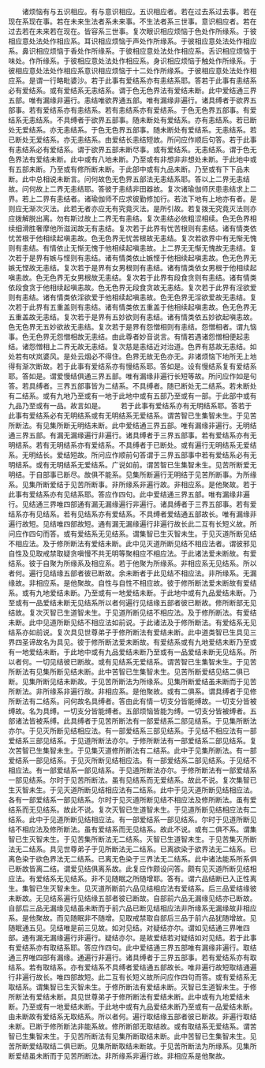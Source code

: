 <!-- { "loadSidebar": true } -->
　　诸烦恼有与五识相应。有与意识相应。五识相应者。若在过去系过去事。若在现在系现在事。若在未来生法者系未来事。不生法者系三世事。意识相应者。若在过去若在未来若在现在。皆容系三世事。复次眼识相应烦恼于色处作所缘系。于彼相应意处法处作相应系。耳识相应烦恼于声处作所缘系。于彼相应意处法处作相应系。鼻识相应烦恼于香处作所缘系。于彼相应意处法处作相应系。舌识相应烦恼于味处。作所缘系。于彼相应意处法处作相应系。身识相应烦恼于触处作所缘系。于彼相应意处法处作相应系意识相应烦恼于十二处作所缘系。于彼相应意处法处作相应系。是谓一行略毗婆沙。若于此事有爱结系亦有恚结系耶。答若于此事有恚结系必有爱结系。或有爱结系无恚结系。谓于色无色界法有爱结未断。此中爱结通三界五部。唯有漏缘非遍行。恚结唯欲界通五部。唯有漏缘非遍行。诸具缚者于欲界五部事。若有爱结系亦有恚结系。若有恚结系亦有爱结系。于色无色界五部事。有爱结系无恚结系。不具缚者于欲界五部事。随未断处有爱结系。亦有恚结系。若已断处无爱结系。亦无恚结系。于色无色界五部事。随未断处有爱结系。无恚结系。若已断处无爱结系。亦无恚结系。由爱结长恚结短故。所问应作顺后句答。若于此事有恚结系必有爱结系。谓于欲界五部未断尽事。或有爱结系。无恚结系。谓于色无色界法有爱结未断。此中或有八地未断。乃至或有非想非非想处未断。于此地中或有五部未断。乃至或有修所断未断。于此部中或有九品未断。乃至或有下下品未断。此中总相说未断言。问何故色无色界五部法无恚结系耶。答以上二界无恚结故。问何故上二界无恚结耶。答彼于恚结非田器故。复次诸瑜伽师厌患恚结求上二界。若上二界有恚结者。诸瑜伽师不应求彼勤修加行。若法下地有上地亦有者。是则应无渐次灭法。此若无者亦应无有究竟灭法。是所引故。若复拨无究竟灭法则亦应拨解脱出离。勿有斯过故上二界无有恚结。复次恚结必依粗涩相续。色无色界相续细滑胜奢摩他所滋润故无有恚结。复次若于此界有忧苦根则有恚结。诸有情类依忧苦根于他相续起嗔恚故。色无色界无忧苦根故无恚结。复次若欲界中有无惭无愧则有恚结。有情依止无惭无愧于他相续起嗔恚故。上二界无无惭无愧故无恚结。复次若于是界有嫉与悭则有恚结。诸有情类依止嫉悭于他相续起嗔恚故。色无色界无嫉无悭故无恚结。复次若于是界有女男根则有恚结。诸有情类依女男根于他相续起嗔恚故。色无色界无女男根故无恚结。复次若于此界有段食贪则有恚结。诸有情类依段食贪于他相续起嗔恚故。色无色界无段食贪故无恚结。复次若于此界有淫欲爱则有恚结。诸有情类依淫欲爱于他相续起嗔恚故。色无色界无淫欲爱故无恚结。复次若于此界有五重盖则有恚结。诸有情类依五重盖于他相续起嗔恚故。色无色界无五重盖故无恚结。复次若于是界有五妙欲则有恚结。诸有情类依五妙欲起嗔恚故。色无色界无五妙欲故无恚结。复次若于是界有怨憎相则有恚结。怨憎相者。谓九恼事。色无色界无怨憎相故无恚结。由此尊者妙音说言。有情若遇诸怨憎相便起恚结。诸怨憎相上二界无故无恚结。复次慈是恚结近对治道。色界有慈故无恚结。如处若有吠岚婆风。是处云烟必不得住。色界无故无色亦无。非诸烦恼下地所无上地得有渐次断故。若于此事有爱结系亦有慢结系耶。答如是。设有慢结系复有爱结系耶。答如是。谓爱慢结俱通三界五部。唯有漏缘非遍行长短等故。所问应作如是句答。若具缚者。三界五部事皆为二结系。不具缚者。随已断处无二结系。若未断处有二结系。或有九地乃至或有一地于此地中或有五部乃至或有一部。于此部中或有九品乃至或有一品。故言如是。
　　若于此事有爱结系亦有无明结系耶。答若于此事有爱结系必有无明结系或有无明结系无爱结系。谓苦智已生集智未生。于见苦所断法。有见集所断无明结未断。此中爱结通三界五部。唯有漏缘非遍行。无明结通三界五部。有漏无漏缘遍行非遍行。诸具缚者于三界五部事。若有爱结系亦有无明结系。若有无明结系亦有爱结系。不具缚者于已断处。或有遍行无明结系无爱结系。无明结长。爱结短故。所问应作顺前句答谓于三界五部事中若有爱结系必有无明结系。或有无明结系无爱结系。广说如前。谓苦智已生集智未生。见苦所断爱无明结。于自部事已断尽。故俱不能系。见集所断遍行无明结于见苦所断事。为所缘系。见集所断爱结于见苦所断事。非所缘系非遍行故。非相应系。是他聚故。若于此事有爱结系亦有见结系耶。答应作四句。此中爱结通三界五部。唯有漏缘非遍行。见结通三界唯四部通有漏无漏缘遍行非遍行。诸具缚者于三界五部事。若有爱结系亦有见结系。若有见结系亦有爱结系。不具缚者爱结通五部故长。唯有漏缘非遍行故短。见结唯四部故短。通有漏无漏缘遍行非遍行故长此二互有长短义故。所问应作四句而答。或有爱结系无见结系。谓集智已生灭智未生。于见灭道所断见结不相应法。及于修所断法有爱结未断。此中见灭道所断见结不相应法者。谓彼邪见自性及见取戒禁取疑贪嗔慢不共无明等聚相应不相应法。于此诸法爱未断故。有爱结系。彼于自聚为所缘系及相应系。若于他聚为所缘系。非相应系无见结系。所以者何。遍行见结缘五部者彼已断故。余未断者于此见结不相应法。非所缘系。无漏缘故。非相应系。是他聚故。自性与自性不相应故。彼于修所断法爱未断故有爱结系。或有九地爱结未断。乃至或有一地爱结未断。于此地中或有九品爱结未断。乃至或有一品爱结未断无见结系所以者何遍行见结缘五部者彼已断故。修所断部无见结故。复次灭智已生道智未生。于见道所断见结不相应法。及于修所断法。有爱结未断。此中见道所断见结不相应法如前说。于此诸法及于修所断法。有爱结系无见结系亦如前说。复次具见世尊弟子于修所断法有爱结未断。此中道类智已生具见三界四圣谛故名为具见。彼于修所断法爱未断故。有爱结系或有九地爱结未断乃至或有一地爱结未断。于此地中或有九品爱结未断乃至或有一品爱结未断无见结系。所以者何。一切见结彼已断故。或有见结系无爱结系。谓苦智已生集智未生。于见苦所断法有见集所断见结未断。此中苦智已生集智未生。见苦所断爱结见结二俱已断。见集所断见结未断故。于见苦所断法为所缘系。见集所断爱结虽未断而于见苦所断法。非所缘系非遍行故。非相应系。是他聚故。或有二俱系。谓具缚者于见修所断法有二结系。问何故名具缚者。答由此有情一切支分皆能缚故。一切支分皆被缚故。名为具缚。一切支分皆能缚者。五部烦恼皆能为缚。一切支分皆被缚者。五部诸法皆被系缚。此具缚者于见苦所断法有一部爱结系二部见结系。于见集所断法亦尔。于见灭所断见结相应法。有一部爱结系三部见结系。于见结不相应法有一部爱结系三部见结系。于见道所断法亦尔。于修所断法有一部爱结系二部见结系。复次苦智已生集智未生。于见集灭道修所断法有二结系。此中于见集所断法。有一部爱结系一部见结系。于见灭所断见结相应法。有一部爱结系二部见结系。于见结不相应法。有一部爱结系一部见结系。于见道所断法亦尔。于修所断法有一部爱结系一部见结系。尔时于见苦所断法。虽有见结系而无爱结系。故此不说。复次集智已生灭智未生。于见灭道所断见结相应法有二结系。此中于见灭道所断见结相应法。各有一部爱结系一部见结系。尔时于见灭道所断见结不相应法及修所断法。虽有爱结系而无见结系。故此不说。复次灭智已生道智未生。于见道所断见结相应法有二结系。此中于见道所断见结相应法。有一部爱结系一部见结系。尔时于见道所断见结不相应法及修所断法。虽有爱结系而无见结系。故此不说。或有二俱不系。谓集智已生灭智未生。于见苦集所断法无二结系。灭智已生道智未生。于见苦集灭所断法无二结系。具见世尊弟子于见所断法无二结系。已离欲染于欲界法无二结系。已离色染于欲色界法无二结系。已离无色染于三界法无二结系。此中诸法能系所系俱已断故皆离二结。谓爱见结俱离系故。此复应作颇设问答。颇有见灭道所断见结相应法。有爱结系无见结系。非不见随眠之所随增耶。答有。谓六品结断已入正性离生。集智已生灭智未生。见灭道所断前六品见结相应法有爱结系。后三品爱结缘彼未断故。无见结系遍行见结缘五部者彼已断故。自部前六品无漏缘见结亦已断故。自部后三品无漏缘见结虽未断而于前六品已断见结相应法非所缘系无漏缘故非相应系。是他聚故。而见随眠非不随增。见取戒禁取自部后三品于前六品犹随增故。见随眠通五见。见结唯是前三见故。如对见结。对疑结亦尔。谓如见结通三界唯四部。通有漏无漏缘遍行非遍行。疑结亦尔。是故爱结若对疑结如对见结。若于此事有爱结系亦有取结系耶。答应作四句。此中爱结通三界五部唯有漏缘非遍行。取结通三界唯四部有漏缘。通遍行非遍行。诸具缚者于三界五部事。若有爱结系亦有取结系。若有取结系。亦有爱结系不具缚者爱结通五部故长。唯非遍行故短取结通遍行非遍行故长。唯四部故短。此二互有长短义故所问应作四句而答。或有爱结系无取结系。谓集智已生灭智未生。于修所断法有爱结未断。灭智已生道智未生。于修所断法有爱结未断。具见世尊弟子于修所断法有爱结未断。此中或有九地爱结未断。乃至或有一地爱结未断。于此地中或有九品爱结未断乃至或有一品爱结未断。由未断故有爱结系无取结系。所以者何。遍行取结缘五部者彼已断故。非遍行取结未断。已断于修所断法非能系故。修所断部无取结故。或有取结系无爱结系。谓苦智已生集智未生。于见苦所断法有见集所断取结未断。此中苦智已生集智未生。见苦所断爱结取结二俱已断。见集所断取结未断故。于见苦所断法为所缘系。见集所断爱结虽未断而于见苦所断法。非所缘系非遍行故。非相应系是他聚故。
